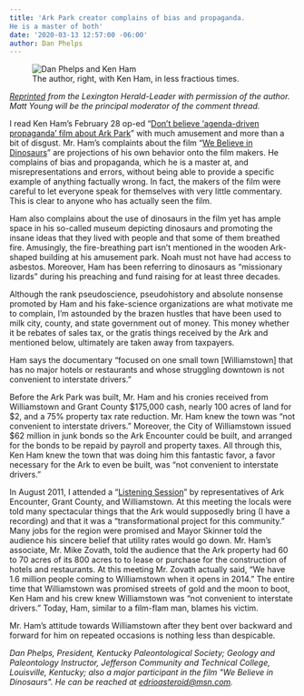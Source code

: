 ```yaml
---
title: 'Ark Park creator complains of bias and propaganda. 
He is a master of both'
date: '2020-03-13 12:57:00 -06:00'
author: Dan Phelps
---
```

<figure>
<img src="/PT/uploads/2020/Dan&Ken.JPG" alt=" Dan Phelps and Ken Ham"/>
<figcaption> The author, right, with Ken Ham, in less fractious times.
</figcaption>
</figure>

<i>[Reprinted](https://www.kentucky.com/opinion/op-ed/article241065276.html) from the Lexington Herald-Leader with permission of the author. Matt Young will be the principal moderator of the comment thread. </i>

I read Ken Ham’s February 28 op-ed “[Don’t believe ‘agenda-driven propaganda’ film about Ark Park](https://www.kentucky.com/opinion/op-ed/article240622332.html)” with much amusement and more than a bit of disgust.
Mr. Ham’s complaints about the film “[We Believe in Dinosaurs](https://www.webelieveindinosaurs.net/)” are projections of his own behavior onto the film makers. He complains of bias and propaganda, which he is a master at, and misrepresentations and errors, without being able to provide a specific example of anything factually wrong. In fact, the makers of the film were careful to let everyone speak for themselves with very little commentary. This is clear to anyone who has actually seen the film.

Ham also complains about the use of dinosaurs in the film yet has ample space in his so-called museum depicting dinosaurs and promoting the insane ideas that they lived with people and that some of them breathed fire. Amusingly, the fire-breathing part isn’t mentioned in the wooden Ark-shaped building at his amusement park. Noah must not have had access to asbestos. Moreover, Ham has been referring to dinosaurs as “missionary lizards” during his preaching and fund raising for at least three decades.

Although the rank pseudoscience, pseudohistory and absolute nonsense promoted by Ham and his fake-science organizations are what motivate me to complain, I’m astounded by the brazen hustles that have been used to milk city, county, and state government out of money. This money whether it be rebates of sales tax, or the gratis things received by the Ark and mentioned below, ultimately are taken away from taxpayers.

<!--more-->

Ham says the documentary “focused on one small town [Williamstown] that has no major hotels or restaurants and whose struggling downtown is not convenient to interstate drivers.”

Before the Ark Park was built, Mr. Ham and his cronies received from Williamstown and Grant County $175,000 cash, nearly 100 acres of land for $2, and a 75% property tax rate reduction. Mr. Ham knew the town was “not convenient to interstate drivers.” Moreover, the City of Williamstown issued $62 million in junk bonds so the Ark Encounter could be built, and arranged for the bonds to be repaid by payroll and property taxes. All through this, Ken Ham knew the town that was doing him this fantastic favor, a favor necessary for the Ark to even be built, was “not convenient to interstate drivers.”

In August 2011, I attended a “[Listening Session](https://pandasthumb.org/archives/2011/08/ark-encounter-l.html)” by representatives of Ark Encounter, Grant County, and Williamstown. At this meeting the locals were told many spectacular things that the Ark would supposedly bring (I have a recording) and that it was a “transformational project for this community.” Many jobs for the region were promised and Mayor Skinner told the audience his sincere belief that utility rates would go down. Mr. Ham’s associate, Mr. Mike Zovath, told the audience that the Ark property had 60 to 70 acres of its 800 acres to to lease or purchase for the construction of hotels and restaurants. At this meeting Mr. Zovath actually said, “We have 1.6 million people coming to Williamstown when it opens in 2014.” The entire time that Williamstown was promised streets of gold and the moon to boot, Ken Ham and his crew knew Williamstown was “not convenient to interstate drivers.” Today, Ham, similar to a film-flam man, blames his victim.

Mr. Ham’s attitude towards Williamstown after they bent over backward and forward for him on repeated occasions is nothing less than despicable.

<i>Dan Phelps, President, Kentucky Paleontological Society; Geology and Paleontology Instructor, Jefferson Community and Technical College, Louisville, Kentucky; also a major participant in the film "We Believe in Dinosaurs". He can be reached at edrioasteroid@msn.com.</i>
